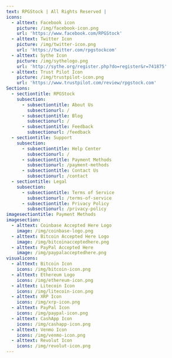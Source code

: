 ```yaml
---
text: RPGStock | All Rights Reserved |
icons:
  - alttext: Facebook icon
    picture: /img/facebook-icon.png
    url: 'https://www.facebook.com/RPGStock'
  - alttext: Twitter Icon
    picture: /img/twitter-icon.png
    url: 'https://twitter.com/rpgstockcom'
  - alttext: Sythe Icon
    picture: /img/sythelogo.png
    url: 'http://sythe.org/register.php?do=register&r=741875'
  - alttext: Trust Pilot Icon
    picture: /img/trustpilot-icon.png
    url: 'https://www.trustpilot.com/review/rpgstock.com'
Sections:
  - sectiontitle: RPGStock
    subsection:
      - subsectiontitle: About Us
        subsectionurl: /
      - subsectiontitle: Blog
        subsectionurl: /
      - subsectiontitle: Feedback
        subsectionurl: /feedback
  - sectiontitle: Support
    subsection:
      - subsectiontitle: Help Center
        subsectionurl: /
      - subsectiontitle: Payment Methods
        subsectionurl: /payment-methods
      - subsectiontitle: Contact Us
        subsectionurl: /contact
  - sectiontitle: Legal
    subsection:
      - subsectiontitle: Terms of Service
        subsectionurl: /terms-of-service
      - subsectiontitle: Privacy Policy
        subsectionurl: /privacy-policy
imagesectiontitle: Payment Methods
imagesection:
  - alttext: Coinbase Accepted Here Logo
    image: /img/coinbase-logo.png
  - alttext: Bitcoin Accepted Here Logo
    image: /img/bitcoinacceptedhere.png
  - alttext: PayPal Accepted Here
    image: /img/paypalacceptedhere.png
visualicons:
  - alttext: Bitcoin Icon
    icons: /img/bitcoin-icon.png
  - alttext: Ethereum Logo
    icons: /img/ethereum-icon.png
  - alttext: Litecoin Icon
    icons: /img/litecoin-icon.png
  - alttext: XRP Icon
    icons: /img/xrp-icon.png
  - alttext: PayPal Icon
    icons: /img/paypal-icon.png
  - alttext: CashApp Icon
    icons: /img/cashapp-icon.png
  - alttext: Venmo Icon
    icons: /img/venmo-icon.png
  - alttext: Revolut Icon
    icons: /img/revolut-icon.png
---
```


